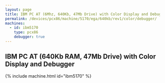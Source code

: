 ```yaml
---
layout: page
title: IBM PC AT (6Mhz, 640Kb, 47Mb Drive) with Color Display and Debugger
permalink: /devices/pcx86/machine/5170/ega/640kb/rev1/color/debugger/
machines:
  - id: ibm5170
    type: pcx86
    debugger: true
---
```


IBM PC AT (640Kb RAM, 47Mb Drive) with Color Display and Debugger
-----------------------------------------------------------------

{% include machine.html id="ibm5170" %}
